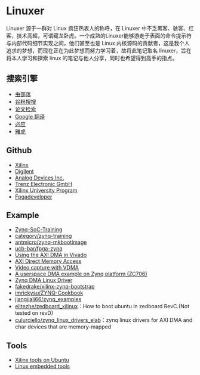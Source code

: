# Linuxer
Linuxer 源于一群对 Linux 疯狂热衷人的称呼，在 Linuxer 中不乏黑客、骇客、红客，技术高超，可谓藏龙卧虎。一个成熟的Linuxer能够游走于表面的命令提示符与内部代码细节实现之间，他们甚至也是 Linux 内核源码的贡献者，这是我个人追求的梦想，而现在正在为此梦想而努力学习着，故将此笔记取名 linuxer，旨在将本人学习和探索 linux 的笔记与他人分享，同时也希望得到高手的指点。

## 搜索引擎
* [虫部落](http://so.chongbuluo.com/)
* [谷粉搜搜](http://www.ghggv.com/)
* [论文检索](http://www.gycc.com/)
* [Google 翻译](http://translate.google.cn/)
* [必应](http://cn.bing.com/)
* [雅虎](https://search.yahoo.com/)

## Github
* [Xilinx](https://github.com/Xilinx)
* [Digilent](https://github.com/Digilent)
* [Analog Devices Inc.](https://github.com/analogdevicesinc)
* [Trenz Electronic GmbH](https://github.com/Trenz-Electronic)
* [Xilinx University Program](https://github.com/xupsh)
* [Fpgadeveloper](https://github.com/fpgadeveloper)

## Example
* [Zynq-SoC-Training](https://github.com/ama142/Zynq-SoC-Training)
* [category/zynq-training](http://www.googoolia.com/wp/category/zynq-training/)
* [antmicro/zynq-mkbootimage](https://github.com/antmicro/zynq-mkbootimage)
* [ucb-bar/fpga-zynq](https://github.com/ucb-bar/fpga-zynq)
* [Using the AXI DMA in Vivado](http://www.fpgadeveloper.com/2014/08/using-the-axi-dma-in-vivado.html)
* [AXI Direct Memory Access](http://lauri.võsandi.com/hdl/zynq/xilinx-dma.html)
* [Video capture with VDMA](http://lauri.võsandi.com/hdl/zynq/xilinx-video-capture.html)
* [A userspace DMA example on Zynq platform (ZC706)](https://github.com/dhytxz/zynq-linux-dma)
* [Zynq DMA Linux Driver](https://github.com/bmartini/zynq-xdma)
* [fakedrake/xilinx-zynq-bootstrap](https://github.com/fakedrake/xilinx-zynq-bootstrap)
* [imrickysu/ZYNQ-Cookbook](https://github.com/imrickysu/ZYNQ-Cookbook)
* [jiangjiali66/zynq_examples](https://github.com/jiangjiali66/zynq_examples)
* [elitezhe/zedboard_xilinux](https://github.com/elitezhe/zedboard_xilinux)：How to boot ubuntu in zedboard RevC.(Not tested on revD)
* [culurciello/zynq_linux_drivers_elab](https://github.com/culurciello/zynq_linux_drivers_elab)：zynq linux drivers for AXI DMA and char devices that are memory-mapped

## Tools
* [Xilinx tools on Ubuntu](http://e-lab.github.io/html/wiki-xilinx-tools-on-ubuntu.html)
* [Linux embedded tools](https://github.com/andreamerello/linux-embedded-tools)
